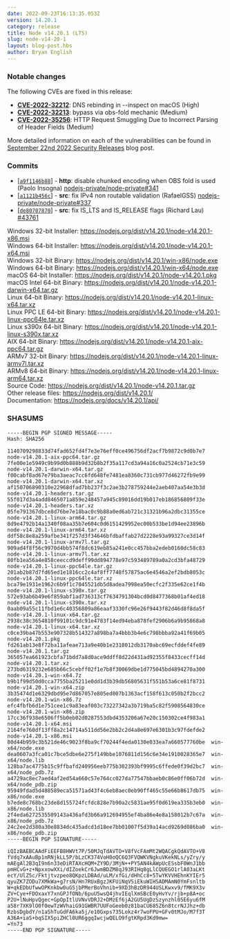 ```yaml
---
date: 2022-09-23T16:13:35.053Z
version: 14.20.1
category: release
title: Node v14.20.1 (LTS)
slug: node-v14-20-1
layout: blog-post.hbs
author: Bryan English
---
```


### Notable changes

The following CVEs are fixed in this release:

* **[CVE-2022-32212](https://cve.mitre.org/cgi-bin/cvename.cgi?name=CVE-2022-32212)**: DNS rebinding in --inspect on macOS (High)
* **[CVE-2022-32213](https://cve.mitre.org/cgi-bin/cvename.cgi?name=CVE-2022-32213)**: bypass via obs-fold mechanic (Medium)
* **[CVE-2022-35256](https://cve.mitre.org/cgi-bin/cvename.cgi?name=CVE-2022-35256)**: HTTP Request Smuggling Due to Incorrect Parsing of Header Fields (Medium)

More detailed information on each of the vulnerabilities can be found in [September 22nd 2022 Security Releases](https://nodejs.org/en/blog/vulnerability/september-2022-security-releases/) blog post.

### Commits

* \[[`a9f1146b88`](https://github.com/nodejs/node/commit/a9f1146b88)] - **http**: disable chunked encoding when OBS fold is used (Paolo Insogna) [nodejs-private/node-private#341](https://github.com/nodejs-private/node-private/pull/341)
* \[[`a1121b456c`](https://github.com/nodejs/node/commit/a1121b456c)] - **src**: fix IPv4 non routable validation (RafaelGSS) [nodejs-private/node-private#337](https://github.com/nodejs-private/node-private/pull/337)
* \[[`de80707870`](https://github.com/nodejs/node/commit/de80707870)] - **src**: fix IS\_LTS and IS\_RELEASE flags (Richard Lau) [#43761](https://github.com/nodejs/node/pull/43761)

Windows 32-bit Installer: https://nodejs.org/dist/v14.20.1/node-v14.20.1-x86.msi \
Windows 64-bit Installer: https://nodejs.org/dist/v14.20.1/node-v14.20.1-x64.msi \
Windows 32-bit Binary: https://nodejs.org/dist/v14.20.1/win-x86/node.exe \
Windows 64-bit Binary: https://nodejs.org/dist/v14.20.1/win-x64/node.exe \
macOS 64-bit Installer: https://nodejs.org/dist/v14.20.1/node-v14.20.1.pkg \
macOS Intel 64-bit Binary: https://nodejs.org/dist/v14.20.1/node-v14.20.1-darwin-x64.tar.gz \
Linux 64-bit Binary: https://nodejs.org/dist/v14.20.1/node-v14.20.1-linux-x64.tar.xz \
Linux PPC LE 64-bit Binary: https://nodejs.org/dist/v14.20.1/node-v14.20.1-linux-ppc64le.tar.xz \
Linux s390x 64-bit Binary: https://nodejs.org/dist/v14.20.1/node-v14.20.1-linux-s390x.tar.xz \
AIX 64-bit Binary: https://nodejs.org/dist/v14.20.1/node-v14.20.1-aix-ppc64.tar.gz \
ARMv7 32-bit Binary: https://nodejs.org/dist/v14.20.1/node-v14.20.1-linux-armv7l.tar.xz \
ARMv8 64-bit Binary: https://nodejs.org/dist/v14.20.1/node-v14.20.1-linux-arm64.tar.xz \
Source Code: https://nodejs.org/dist/v14.20.1/node-v14.20.1.tar.gz \
Other release files: https://nodejs.org/dist/v14.20.1/ \
Documentation: https://nodejs.org/docs/v14.20.1/api/

### SHASUMS

```
-----BEGIN PGP SIGNED MESSAGE-----
Hash: SHA256

1140709298833d74fad652fd4f7e3e76eff0ce496756df2acf7b9872c9d0b7e7  node-v14.20.1-aix-ppc64.tar.gz
7fe00e1e5949c9b99d0b888b9d32b8b2f35a117cd3a94a16c0a2524cb71e3c59  node-v14.20.1-darwin-x64.tar.gz
f00cabf8ad67e79ba3aeac7cc6fd648fe7481ea8360c731cb977d46272fb9e99  node-v14.20.1-darwin-x64.tar.xz
af150706890310e22968dfad7bb237f3c2ae3b278759244e2aeb407aa54e3b3d  node-v14.20.1-headers.tar.gz
55f017d3a4add8465071a859e248457a945c89016dd19b017eb186856809f33e  node-v14.20.1-headers.tar.xz
05fe791367dbce8d76be7e18bac0c9b88a0ed6ab721c31321b96a2dbc31355ce  node-v14.20.1-linux-arm64.tar.gz
8d9e4792b14a1340f08aa35b7e604c0d6151429952ec00b533be1d94ee23896b  node-v14.20.1-linux-arm64.tar.xz
ddf58c8e8a259afbe341f257d3f34646bfdbaffab27d2228e93a99327ce3d14f  node-v14.20.1-linux-armv7l.tar.gz
909ad4f8f56c9970d4bb574f8dc619eb85a241e0cc457bba2edeb0160dc58c83  node-v14.20.1-linux-armv7l.tar.xz
80fb1ea56a4e858ceeccd9deff99dd894778e97c593489789a0a2cd3bfa48729  node-v14.20.1-linux-ppc64le.tar.gz
201ab2b87d7fd65ed1e1816cc2c4af8ff7748f57875ac6e4546a2ef2bdb8053c  node-v14.20.1-linux-ppc64le.tar.xz
bca79e1931e1962c6b9f1c7045521db5d8adea7998ea50ecfc2f335e62ce1f4b  node-v14.20.1-linux-s390x.tar.gz
572e93ab6b49e6f859abf1ad736313cf7634791304bcd0d8477368b01af4ed18  node-v14.20.1-linux-s390x.tar.xz
0aab09a55c11fbd1e6c40356809a86eaaf3330fc96e26f9443f82d46d8f8da5f  node-v14.20.1-linux-x64.tar.gz
2938c38c3654810f99101c9dc91e4783f14ed94eba878fef2906b6a9b95868a8  node-v14.20.1-linux-x64.tar.xz
c0ce39ba47b553e907328b514327a898ba7a4bbb3b4e6c798bbba92a41f69b05  node-v14.20.1.pkg
fd261ab13e8f72ba11afeae713a9e40b1e2318012db3170abc69ecfddef4fe89  node-v14.20.1.tar.gz
365057ea661923cbfa71bdd7a8d0ace9ddff8d22d431ad92355f8433cecff14d  node-v14.20.1.tar.xz
273bd6319232e685b66c5cebff02f1e7b8f30069dbe1d775045bd4894270a300  node-v14.20.1-win-x64.7z
b9b1f99d50d0cca7755ba25211e0dd1d3b39db56805631f551b53a6ce81f8731  node-v14.20.1-win-x64.zip
3b35474d1e6329dbd95e7d867057e805ed007b1363acf158f613c050b2f2bcc2  node-v14.20.1-win-x86.7z
efc4fbfb6d1e751cee1c9a83eaf003c73227342a3b719ba5c82f5908564830ce  node-v14.20.1-win-x86.zip
17cc36f938e6506ff5b0eb02d0287553dbd4353206a67e20c150302ce4f983a1  node-v14.20.1-x64.msi
2164fe760df13ff8a2c14714a511dd56e2bb2c2d4a8e697e6301b3c97fdefde2  node-v14.20.1-x86.msi
80d44b959c3b521de46c9023f8ba9cf70244f4eda0130e033ea7a660577760be  win-x64/node.exe
dea0607a3fca01c7bce5dbe6e275f149bbe1076811d156c6e34e1910028365e7  win-x64/node.lib
128ba7ac4775b15c9ffbafd240956eeb775b302393bf9995c6ffede0f39d2bc7  win-x64/node_pdb.7z
a4729ac8ec7aed4af2ed54a660c57e764cc027da77547bbaeb0c86e0ff06b72d  win-x64/node_pdb.zip
95949fdad5d488589eca51571ad43f4c6eb8aec0eb90ff465c55e66b8617db75  win-x86/node.exe
b7ede8c768bc23de8d155724fcfdc828e7b90a2c5831ae95f0d619ea335b3eb0  win-x86/node.lib
2f4eda6272535509143a436afd3b66a912694955ef4ba86e4e8a158012b7c67a  win-x86/node_pdb.7z
24c2ee2d380a30e8834dc435adcd1d18ee7bb01007f5d39a14acd9269d086ba0  win-x86/node_pdb.zip
-----BEGIN PGP SIGNATURE-----

iQIzBAEBCAAdFiEEFB8HWVt7P/50MJqTdAVTO+V8fVcFAmMt2WQACgkQdAVTO+V8
fVdq7xAAuBp1nRNjkLL5P/bLzCK374VoH0oQC6Q3FVQWKVNgkuVKekNLs/yZry/y
mAEgAl2B3qI9n6n33eDiRTAXcHQM+ZY9D/3MjN++PY5AN4kAWpUcESsbF0WnJ1bb
pmHCvG+z+NpxxowXXi/dIZoekCr6JwmBDZM8qJ93RIHq8gLlCQUEGO1rlA03aLKt
ecY/UlZ5c/Fktjtvzpeo8QKpzLDBAd/uLM/xfGi/dHhCc8+5TwYKVVHEhnKYIEr5
qyuZK7ZODu7XMkWa+g7rsN/Hn7RUxBgzJKFUiNqVSiEkuWIHSADMAmN0YmFsnltb
W+qkEDbUfwwOPKnkbw0uGSjbPMerBoVhnib+9XD3hBzDR944USLKwxv9/fMK9X3v
ZV+Cye+FDOxaxY7xnGPJfONb/6puU5wsQ4jhvIEqlXmSBcE0yHvYv/rjb+p8A+oc
P2U+lNuHpvQgec+GpOpItlUVNvVDRJ2+DMzEf6jA2GU5UgDzSzynzhl05E6yu6fM
a58r7XK9lO0f0ewTzWVhaiG91GWBR7UUFoGeeb0z81baCU685Z6n8tcrNJJhz+db
RzbsDgbdY/n1aShTuGdFA6ka5j/e10Gxps735Lokz4r7woFPU+GFv0tMJo/M7f3T
A36A+iaS+bqSIX5piZHCl0UR6ggqIwcjwQELO9fgtKRpd3Kd9mw=
=Yn73
-----END PGP SIGNATURE-----

```
